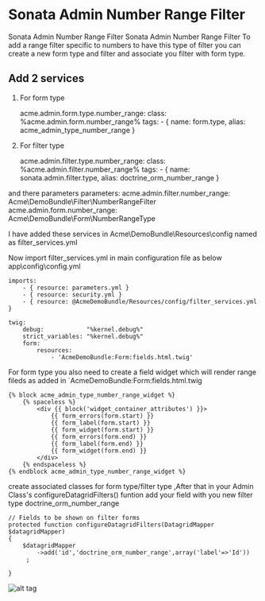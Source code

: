 Sonata Admin Number Range Filter
================================

Sonata Admin Number Range Filter
Sonata Admin Number Range Filter To add a range filter specific to numbers to have this type of filter you can create a new form type and filter and associate you filter with form type.

Add 2 services
--
1) For form type

    acme.admin.form.type.number_range:
        class: %acme.admin.form.number_range%
        tags:
            - { name: form.type, alias: acme_admin_type_number_range }
2) For filter type
    
    acme.admin.filter.type.number_range:
        class: %acme.admin.filter.number_range%
        tags:
            - { name: sonata.admin.filter.type, alias: doctrine_orm_number_range }
            
and there parameters
    parameters:
        acme.admin.filter.number_range: Acme\DemoBundle\Filter\NumberRangeFilter
        acme.admin.form.number_range: Acme\DemoBundle\Form\NumberRangeType

I have added these services in Acme\DemoBundle\Resources\config named as filter_services.yml

Now import filter_services.yml in main configuration file as below app\config\config.yml
    
    imports:
        - { resource: parameters.yml }
        - { resource: security.yml }
        - { resource: @AcmeDemoBundle/Resources/config/filter_services.yml }
    
    twig:
        debug:            "%kernel.debug%"
        strict_variables: "%kernel.debug%"
        form:
            resources:
                - 'AcmeDemoBundle:Form:fields.html.twig'
                
For form type you also need to create a field widget which will render range fileds as added in `AcmeDemoBundle:Form:fields.html.twig
    
    {% block acme_admin_type_number_range_widget %}
        {% spaceless %}
            <div {{ block('widget_container_attributes') }}>
                {{ form_errors(form.start) }}
                {{ form_label(form.start) }}
                {{ form_widget(form.start) }}
                {{ form_errors(form.end) }}
                {{ form_label(form.end) }}
                {{ form_widget(form.end) }}
            </div>
        {% endspaceless %}
    {% endblock acme_admin_type_number_range_widget %}

create associated classes for form type/filter type ,After that in your Admin Class's configureDatagridFilters() funtion add your field with you new filter type doctrine_orm_number_range

    // Fields to be shown on filter forms
    protected function configureDatagridFilters(DatagridMapper $datagridMapper)
    {
        $datagridMapper
            ->add('id','doctrine_orm_number_range',array('label'=>'Id'))
         ;
    
    }
    
![alt tag](http://desiredinn.com/quiz/number%20filter.png)

